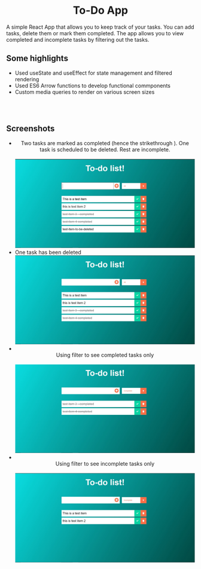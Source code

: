 <center><h1> To-Do App </h1></center>

A simple React App that allows you to keep track of your tasks. You can add tasks, delete 
them or mark them completed. The app allows you to view completed and incomplete tasks by 
filtering out the tasks. 

<h2> Some highlights </h2>
<ul>
  <li> Used useState and useEffect for state management and filtered rendering </li>
  <li> Used ES6 Arrow functions to develop functional commponents </li>
  <li> Custom media queries to render on various screen sizes </li>
</ul>
<br><br>

<h2>Screenshots</h2> 

<ul >
  <li>
    <center> Two tasks are marked as completed (hence the strikethrough ). One task is scheduled to be deleted. Rest are incomplete.  </center>
    <br>
    <img src="./screenshots/Image-1.JPG" >
  </li>
  <li>
    One task has been deleted  <br>
    <img src="./screenshots/image-2-item-deleted.JPG" >
    
  </li>
  <li>
  <br>
  <center> Using filter to see completed tasks only  </center>
  <br>
  <img src="./screenshots/image-3-completed-tasks.JPG" >
  </li>
  <li>
  <br>
  <center> Using filter to see incomplete tasks only  </center>
  <br>
  <img src="./screenshots/image4-incomplete-tasks.JPG" >
  </li>
    </ul>
    
  
 
  



